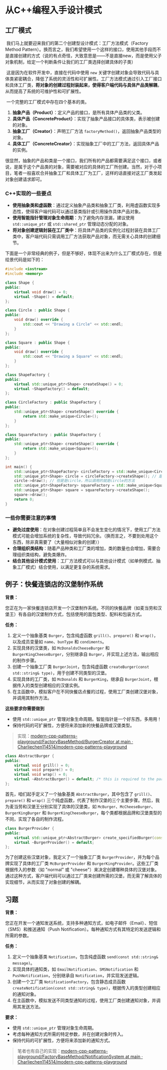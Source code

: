 # 从C++编程入手设计模式

## 工厂模式

​	我们马上就要迎来我们的第二个创建型设计模式：工厂方法模式（Factory Method Pattern）。换而言之，我们希望使用一个这样的接口，使用其他手段而不是直接创建的方式（说的有点奇怪，大致意思是——不是直接new，而是使用父子对象机制，给定一个判断条件让我们的工厂类选择创建具体的子类）

​	这是因为在软件开发中，直接在代码中使用 `new` 关键字创建对象会导致代码与具体类紧密耦合，降低了系统的灵活性和可扩展性。工厂方法模式通过引入工厂接口和具体工厂类，**将对象的创建过程封装起来，使得客户端代码与具体产品类解耦**，从而提高了系统的可维护性和可扩展性。

​	一个完整的工厂模式中存在四个基本的类。

1. **抽象产品（Product）**：定义产品的接口，是所有具体产品类的父类。
2. **具体产品（ConcreteProduct）**：实现了抽象产品接口的具体类，表示被创建的对象。
3. **抽象工厂（Creator）**：声明工厂方法 `factoryMethod()`，返回抽象产品类型的对象。
4. **具体工厂（ConcreteCreator）**：实现抽象工厂中的工厂方法，返回具体产品的实例。

​	很显然，抽象的产品和类是一个接口，我们所有的产品都需要满足这个接口，或者说，是属于这个产品类的对象，需要被对应的具体的工厂所创建。当然，对于小项目，笔者一般喜欢合并抽象工厂和具体工厂为工厂，这样的话直接对这工厂类发起对象创建请求即可。

### C++实现的一些要点

- **使用抽象类和虚函数**：通过定义抽象产品类和抽象工厂类，利用虚函数实现多态性，使得客户端代码可以通过基类指针或引用操作具体产品对象。
- **使用智能指针管理对象生命周期**：为了避免内存泄漏，建议使用 `std::unique_ptr` 或 `std::shared_ptr` 管理动态分配的对象。
- **将对象创建逻辑封装在工厂类中**：将具体产品类的实例化过程封装在具体工厂类中，客户端代码只需调用工厂方法获取产品对象，而无需关心具体的创建细节。

​	下面是一个非常经典的例子，但是不够好，体现不出来为什么工厂模式存在，但是绘景代码是如下的：

```cpp
#include <iostream>
#include <memory>

class Shape {
public:
    virtual void draw() = 0;
    virtual ~Shape() = default;
};

class Circle : public Shape {
public:
    void draw() override {
        std::cout << "Drawing a Circle" << std::endl;
    }
};

class Square : public Shape {
public:
    void draw() override {
        std::cout << "Drawing a Square" << std::endl;
    }
};

class ShapeFactory {
public:
    virtual std::unique_ptr<Shape> createShape() = 0;
    virtual ~ShapeFactory() = default;
};

class CircleFactory : public ShapeFactory {
public:
    std::unique_ptr<Shape> createShape() override {
        return std::make_unique<Circle>();
    }
};

class SquareFactory : public ShapeFactory {
public:
    std::unique_ptr<Shape> createShape() override {
        return std::make_unique<Square>();
    }
};

int main() {
    std::unique_ptr<ShapeFactory> circleFactory = std::make_unique<CircleFactory>();
    std::unique_ptr<Shape> circle = circleFactory->createShape(); // 是一个shape
    circle->draw(); // 但是是circle，所以调用的就是circle的方法
    std::unique_ptr<ShapeFactory> squareFactory = std::make_unique<SquareFactory>();
    std::unique_ptr<Shape> square = squareFactory->createShape();
    square->draw();
    return 0;
}
```

### 一些你需要注意的事情

- **避免过度使用**：在对象创建过程简单且不会发生变化的情况下，使用工厂方法模式可能会增加系统的复杂性，导致代码冗余。（换而言之，不要到处用这个东西，除非真需要了（大量相似对象的创建））
- **合理组织类结构**：随着产品种类和工厂类的增加，类的数量也会增加，需要合理组织类结构，避免类爆炸。
- **结合其他设计模式使用**：工厂方法模式可以与其他设计模式（如单例模式、抽象工厂模式）结合使用，以满足更复杂的系统需求。

## 例子：快餐连锁店的汉堡制作系统

**背景：**

您正在为一家快餐连锁店开发一个汉堡制作系统。不同的快餐品牌（如麦当劳和汉堡王）有各自的汉堡制作方式，包括使用的面包类型、配料和包装方式。

**任务：**

1. 定义一个抽象基类 `Burger`，包含纯虚函数 `grill()`、`prepare()` 和 `wrap()`，以及成员变量如 `name`、`bunType` 和 `condiments`。
2. 实现具体的汉堡类，如 `McDonaldsCheeseBurger` 和 `BurgerKingCheeseBurger`，分别继承自 `Burger`，并实现上述方法，输出相应的制作步骤。
3. 创建一个抽象工厂类 `BurgerJoint`，包含纯虚函数 `createBurger(const std::string& type)`，用于创建不同类型的汉堡。
4. 实现具体的工厂类，如 `McDonalds` 和 `BurgerKing`，继承自 `BurgerJoint`，根据传入的类型创建相应的汉堡实例。
5. 在主函数中，模拟客户在不同快餐店点餐的过程，使用工厂类创建汉堡对象，并调用其制作方法。

**这些要求你需要做到**

- 使用 `std::unique_ptr` 管理对象生命周期。智能指针是一个好东西，多用用！
- 保持代码的可扩展性，方便将来添加新的快餐品牌或汉堡类型。

> 实现：[modern-cpp-patterns-playground/FactoryBaseMethod/BurgerCreator at main · Charliechen114514/modern-cpp-patterns-playground](https://github.com/Charliechen114514/modern-cpp-patterns-playground/tree/main/FactoryBaseMethod/BurgerCreator)

```c++
class AbstractBurger {
public:
	virtual void grill() = 0;
	virtual void prepare() = 0;
	virtual void wrap() = 0;
	virtual ~AbstractBurger() = default; /* this is required to the parent calss */
};
```

首先，咱们起手定义了一个抽象基类 `AbstractBurger`，其中包含了 `grill()`、`prepare()` 和 `wrap()` 三个纯虚函数，代表了制作汉堡的三个主要步骤。然后，我为麦当劳和汉堡王分别实现了具体的汉堡类，如 `McBurger`、`McCheeseBurger`、`BurgerKingBurger` 和 `BurgerKingCheeseBurger`，每个类都根据品牌和汉堡类型的不同，实现了各自的制作流程。

```c++
class BurgerProvider {
public:
	virtual std::unique_ptr<AbstractBurger> create_specifiedBurger(const std::string& specified_type) = 0;
	virtual ~BurgerProvider() = default;
};
```

为了创建这些汉堡对象，我定义了一个抽象工厂类 `BurgerProvider`，并为每个品牌实现了具体的工厂类 `McBurgerProvider` 和 `BurgerKingProvider`。这些工厂类根据传入的参数（如 "normal" 或 "cheese"）来决定创建哪种具体的汉堡对象。通过这种方式，客户端代码可以通过工厂类来创建所需的汉堡，而无需了解具体的实现细节，从而实现了对象创建的解耦。

## 习题

**背景：**

您正在开发一个通知发送系统，支持多种通知方式，如电子邮件（Email）、短信（SMS）和推送通知（Push Notification）。每种通知方式有其特定的发送逻辑和所需的参数。

**任务：**

1. 定义一个抽象基类 `Notification`，包含纯虚函数 `send(const std::string& message)`。
2. 实现具体的通知类，如 `EmailNotification`、`SMSNotification` 和 `PushNotification`，分别继承自 `Notification`，并实现发送逻辑。
3. 创建一个工厂类 `NotificationFactory`，包含静态成员函数 `createNotification(const std::string& type)`，根据传入的类型创建相应的通知对象。
4. 在主函数中，模拟发送不同类型通知的过程，使用工厂类创建通知对象，并调用其发送方法。

**要求：**

- 使用 `std::unique_ptr` 管理对象生命周期。
- 考虑每种通知方式所需的特定参数，并在创建对象时传入。
- 保持代码的可扩展性，方便将来添加新的通知方式。

> 笔者也有自己的实现：[modern-cpp-patterns-playground/FactoryBaseMethod/NotificationSystem at main · Charliechen114514/modern-cpp-patterns-playground](https://github.com/Charliechen114514/modern-cpp-patterns-playground/tree/main/FactoryBaseMethod/NotificationSystem)